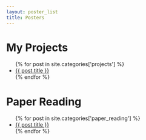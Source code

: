 ```yaml
---
layout: poster_list
title: Posters
---
```


# [](#header-1)My Projects
<ul>
  {% for post in site.categories['projects'] %}
      <li><a href="{{ post.url }}">{{ post.title }}</a></li>
  {% endfor %}
</ul>

# [](#header-1)Paper Reading
<ul>
  {% for post in site.categories['paper_reading'] %}
      <li><a href="{{ post.url }}">{{ post.title }}</a></li>
  {% endfor %}
</ul>
